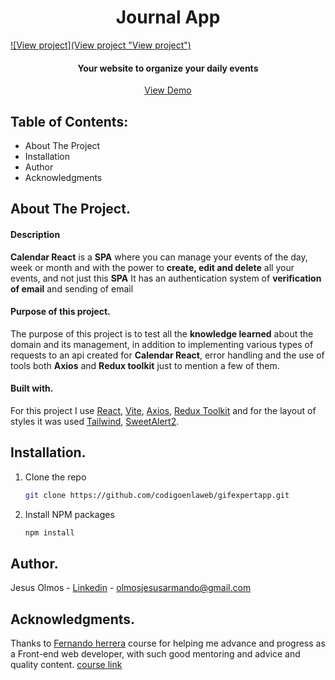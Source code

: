 <h1 align="center">Journal App</h1> 

[![View project](View project "View project")](https://github.com/codigoenlaweb/calendar-react/blob/main/src/assets/img/Screenshot%20from%202023-01-03%2000-47-29.png "View project")

<h4 align="center">Your website to organize your daily events</h4>
<div align="center">
    <a align="center" href="https://rt-calendar.netlify.app/">View Demo</a>
</div>

## Table of Contents:
- About The Project
- Installation
- Author
- Acknowledgments

## About The Project.
#### Description
**Calendar React** is a **SPA** where you can manage your events of the day, week or month and with the power to **create, edit and delete** all your events, and not just this **SPA** It has an authentication system of **verification of email** and sending of email
#### Purpose of this project.
The purpose of this project is to test all the **knowledge learned** about the domain and its management, in addition to implementing various types of requests to an api created for **Calendar React**, error handling and the use of tools both **Axios** and **Redux toolkit** just to mention a few of them.
#### Built with.
For this project I use  [React](https://es.reactjs.org/ "React"), [Vite](https://vitejs.dev/ "Vite"), [Axios](https://axios-http.com/ "Axios"), [Redux Toolkit](https://redux-toolkit.js.org/ "Redux Toolkit") and for the layout of styles it was used [Tailwind](https://tailwindcss.com/ "Tailwind"), [SweetAlert2](https://sweetalert2.github.io/ "SweetAlert2").

## Installation.
1. Clone the repo
   ```sh
   git clone https://github.com/codigoenlaweb/gifexpertapp.git
   ```
2. Install NPM packages
   ```sh
   npm install
   ```
## Author.
Jesus Olmos - [Linkedin](https://www.linkedin.com/in/jesus-armando-olmos-olmos-607748228/ "Linkedin") - olmosjesusarmando@gmail.com

## Acknowledgments.
Thanks to [Fernando herrera](https://github.com/Klerith "Fernando herrera") course for helping me advance and progress as a Front-end web developer, with such good mentoring and advice and quality content.
[course link](https://www.udemy.com/course/react-cero-experto/ "course link")

